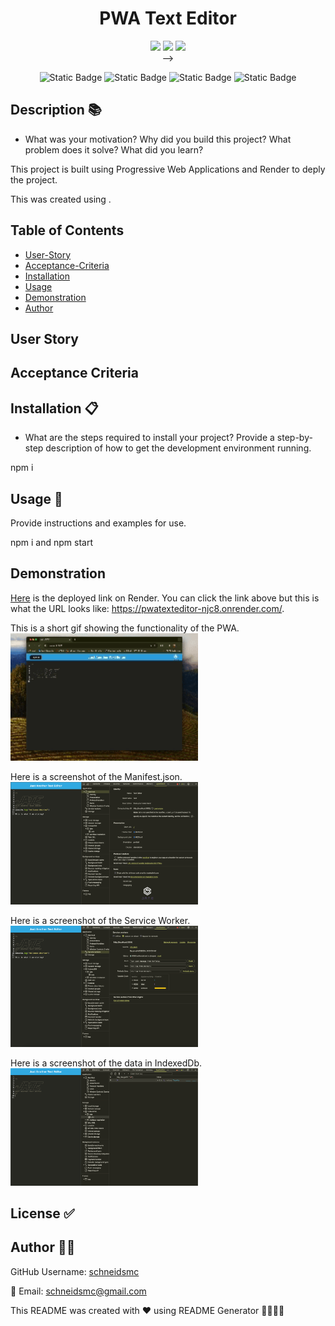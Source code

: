 
  
<h1 align="center">PWA Text Editor </h1>

<div style= "text-align: center">

  <img src="https://img.shields.io/github/repo-size/schneidsmc/employeeTracker10" />
  <img src="https://img.shields.io/github/languages/top/schneidsmc/employeeTracker10" />
  <img src="https://img.shields.io/github/last-commit/schneidsmc/employeeTracker10" />
<br />
<!-- ![badge](https://img.shields.io/badge/license--brightblue)<br />

  <!-- <img src="https://img.shields.io/badge/Javascript-yellow" />
  <img src="https://img.shields.io/badge/jQuery-blue"  />
  <img src="https://img.shields.io/badge/-node.js-green" />
  <img src="https://img.shields.io/badge/-inquirer-red" >
  <img src="https://img.shields.io/badge/-Markdown-lightgrey" /> --> -->

![Static Badge](https://img.shields.io/badge/JavaScript-F7DF1E?style=for-the-badge&logo=javascript&labelColor=black)
![Static Badge](https://img.shields.io/badge/Node.js-%23339933?style=for-the-badge&logo=node.js&labelColor=black)
![Static Badge](https://img.shields.io/badge/Nodemon?style=for-the-badge&logo=nodemon&logoColor=%2376D04B&color=black)
![Static Badge](https://img.shields.io/badge/prettier%20-%20%23F7B93E?style=for-the-badge&logo=prettier&labelColor=black)

</div>

## Description 📚

- What was your motivation? Why did you build this project? What problem does it solve? What did you learn?

This project is built using Progressive Web Applications and Render to deply the project.

This was created using .

## Table of Contents 

- [User-Story](#user-story)
- [Acceptance-Criteria](#acceptance-criteria)
- [Installation](#installation-📋)
- [Usage](#usage-🏁)
- [Demonstration](#demonstration)
- [Author](#author-👋🏽)

## User Story

## Acceptance Criteria

## Installation 📋

- What are the steps required to install your project? Provide a step-by-step description of how to get the development environment running.

npm i

## Usage 🏁

Provide instructions and examples for use.

npm i and npm start

## Demonstration

[Here](https://pwatexteditor-njc8.onrender.com/) is the deployed link on Render. 
You can click the link above but this is what the URL looks like: https://pwatexteditor-njc8.onrender.com/.

This is a short gif showing the functionality of the PWA.
<img src="./images/Install.gif" alt="Installed and Stored" width="300" height="auto"> 

Here is a screenshot of the Manifest.json.
<img src="./images/Manifest.png" alt="Manifest" width="300" height="auto"> 

Here is a screenshot of the Service Worker.
<img src="./images/ServiceWorker.png" alt="ServiceWorker" width="300" height="auto"> 

Here is a screenshot of the data in IndexedDb.
<img src="./images/IndexedDb.png" alt="IndexedDb" width="300" height="auto"> 


## License ✅ 



## Author 👋🏽

GitHub Username: [schneidsmc](https://github.com/schneidsmc)

📧 Email: schneidsmc@gmail.com

This README was created with ❤️ using README Generator 👏🏽👏🏽

